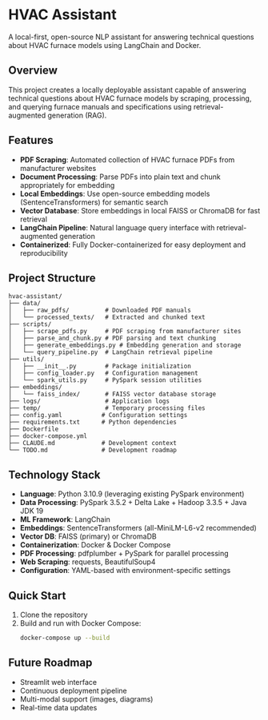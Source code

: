 # HVAC Assistant

A local-first, open-source NLP assistant for answering technical questions about HVAC furnace models using LangChain and Docker.

## Overview

This project creates a locally deployable assistant capable of answering technical questions about HVAC furnace models by scraping, processing, and querying furnace manuals and specifications using retrieval-augmented generation (RAG).

## Features

- **PDF Scraping**: Automated collection of HVAC furnace PDFs from manufacturer websites
- **Document Processing**: Parse PDFs into plain text and chunk appropriately for embedding
- **Local Embeddings**: Use open-source embedding models (SentenceTransformers) for semantic search
- **Vector Database**: Store embeddings in local FAISS or ChromaDB for fast retrieval
- **LangChain Pipeline**: Natural language query interface with retrieval-augmented generation
- **Containerized**: Fully Docker-containerized for easy deployment and reproducibility

## Project Structure

```
hvac-assistant/
├── data/
│   ├── raw_pdfs/          # Downloaded PDF manuals
│   └── processed_texts/   # Extracted and chunked text
├── scripts/
│   ├── scrape_pdfs.py     # PDF scraping from manufacturer sites
│   ├── parse_and_chunk.py # PDF parsing and text chunking
│   ├── generate_embeddings.py # Embedding generation and storage
│   └── query_pipeline.py  # LangChain retrieval pipeline
├── utils/
│   ├── __init__.py        # Package initialization
│   ├── config_loader.py   # Configuration management
│   └── spark_utils.py     # PySpark session utilities
├── embeddings/
│   └── faiss_index/       # FAISS vector database storage
├── logs/                  # Application logs
├── temp/                  # Temporary processing files
├── config.yaml           # Configuration settings
├── requirements.txt      # Python dependencies
├── Dockerfile
├── docker-compose.yml
├── CLAUDE.md             # Development context
└── TODO.md               # Development roadmap
```

## Technology Stack

- **Language**: Python 3.10.9 (leveraging existing PySpark environment)
- **Data Processing**: PySpark 3.5.2 + Delta Lake + Hadoop 3.3.5 + Java JDK 19
- **ML Framework**: LangChain
- **Embeddings**: SentenceTransformers (all-MiniLM-L6-v2 recommended)
- **Vector DB**: FAISS (primary) or ChromaDB
- **Containerization**: Docker & Docker Compose
- **PDF Processing**: pdfplumber + PySpark for parallel processing
- **Web Scraping**: requests, BeautifulSoup4
- **Configuration**: YAML-based with environment-specific settings

## Quick Start

1. Clone the repository
2. Build and run with Docker Compose:
   ```bash
   docker-compose up --build
   ```

## Future Roadmap

- Streamlit web interface
- Continuous deployment pipeline
- Multi-modal support (images, diagrams)
- Real-time data updates 

